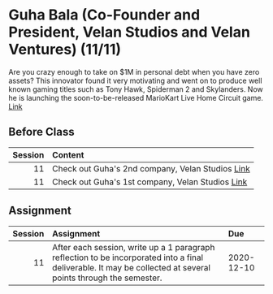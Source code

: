 Guha Bala (Co-Founder and President, Velan Studios  and Velan Ventures) (11/11)
============================

Are you crazy enough to take on $1M in personal debt when you have zero assets? This innovator found it very motivating and went on to produce well known gaming titles such as Tony Hawk, Spiderman 2 and Skylanders. Now he is launching the soon-to-be-released MarioKart Live Home Circuit game. [Link](../../sessions/session11)

## Before Class

|   Session | Content                                                                           |
|----------:|:----------------------------------------------------------------------------------|
|        11 | Check out Guha's 2nd company, Velan Studios [Link](https://www.velanstudios.com/) |
|        11 | Check out Guha's 1st company, Velan Studios [Link](https://vicariousvisions.com)  |


## Assignment

|   Session | Assignment                                                                                                                                                     | Due        |
|----------:|:---------------------------------------------------------------------------------------------------------------------------------------------------------------|:-----------|
|        11 | After each session, write up a 1 paragraph reflection to be incorporated into a final deliverable. It may be collected at several points through the semester. | 2020-12-10 |

